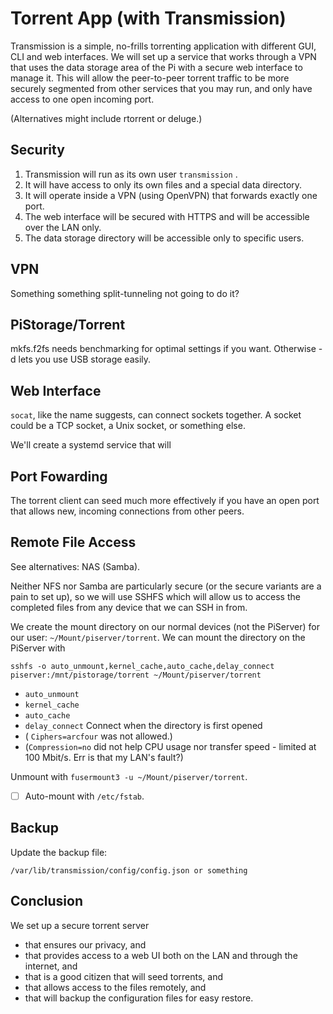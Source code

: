 # Torrent App \(with Transmission\)

Transmission is a simple, no-frills torrenting application with different GUI, CLI and web interfaces. We will set up a service that works through a VPN that uses the data storage area of the Pi with a secure web interface to manage it. This will allow the peer-to-peer torrent traffic to be more securely segmented from other services that you may run, and only have access to one open incoming port.

\(Alternatives might include rtorrent or deluge.\)

## Security

1. Transmission will run as its own user `transmission` .
2. It will have access to only its own files and a special data directory.
3. It will operate inside a VPN \(using OpenVPN\) that forwards exactly one port.
4. The web interface will be secured with HTTPS and will be accessible over the LAN only.
5. The data storage directory will be accessible only to specific users.

## VPN

Something something split-tunneling not going to do it?

## PiStorage/Torrent

mkfs.f2fs needs benchmarking for optimal settings if you want. Otherwise -d lets you use USB storage easily.

## Web Interface

`socat`, like the name suggests, can connect sockets together. A socket could be a TCP socket, a Unix socket, or something else.

We'll create a systemd service that will

## Port Fowarding

The torrent client can seed much more effectively  if you have an open port that allows new, incoming connections from other peers.

## Remote File Access

See alternatives: NAS \(Samba\).

Neither NFS nor Samba are particularly secure \(or the secure variants are a pain to set up\), so we will use SSHFS which will allow us to access the completed files from any device that we can SSH in from.

We create the mount directory on our normal devices \(not the PiServer\) for our user: `~/Mount/piserver/torrent`. We can mount the directory on the PiServer with

```
sshfs -o auto_unmount,kernel_cache,auto_cache,delay_connect piserver:/mnt/pistorage/torrent ~/Mount/piserver/torrent
```

* `auto_unmount`
* `kernel_cache`
* `auto_cache`
* `delay_connect` Connect when the directory is first opened
* \( `Ciphers=arcfour` was not allowed.\)
* \(`Compression=no` did not help CPU usage nor transfer speed - limited at 100 Mbit/s. Err is that my LAN's fault?\)

Unmount with `fusermount3 -u ~/Mount/piserver/torrent`.

* [ ] Auto-mount with `/etc/fstab`.

## Backup

Update the backup file:

```
/var/lib/transmission/config/config.json or something
```

## Conclusion

We set up a secure torrent server

* that ensures our privacy, and
* that provides access to a web UI both on the LAN and through the internet, and
* that is a good citizen that will seed torrents, and
* that allows access to the files remotely, and
* that will backup the configuration files for easy restore.



